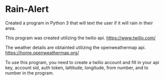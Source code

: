# Rain-Alert
Created a program in Python 3 that will text the user if it will rain in their area. 

This program was created utilizing the twilio api. 
  https://www.twilio.com/

The weather details are obtainted utilizing the openweathermap api.
  https://home.openweathermap.org/

To use this program, you need to create a twilio account and fill in your api key, account sid, auth token, lattitude, longitude, from number, and to number in the program. 
